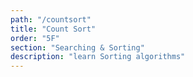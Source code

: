 ```yaml
---
path: "/countsort"
title: "Count Sort"
order: "5F"
section: "Searching & Sorting"
description: "learn Sorting algorithms"
---
```

